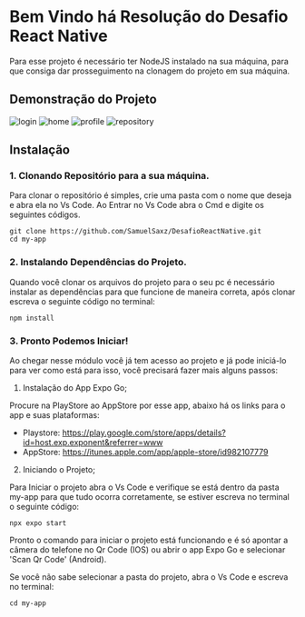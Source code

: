 # Bem Vindo há Resolução do Desafio React Native

Para esse projeto é necessário ter NodeJS instalado na sua máquina, para que consiga dar prosseguimento na clonagem do projeto em sua máquina.
## Demonstração do Projeto

![login](./my-app/assets/app/login.jpeg)
![home](./my-app/assets/app/home.jpeg)
![profile](./my-app/assets/app/profile.jpeg)
![repository](./my-app/assets/app/repository.jpeg)

## Instalação

### 1. Clonando Repositório para a sua máquina.

Para clonar o repositório é simples, crie uma pasta com o nome que deseja e abra ela no Vs Code. Ao Entrar no Vs Code abra o Cmd e digite os seguintes códigos.

```
git clone https://github.com/SamuelSaxz/DesafioReactNative.git
cd my-app
```

### 2. Instalando Dependências do Projeto.

Quando você clonar os arquivos do projeto para o seu pc é necessário instalar as dependências para que funcione de maneira correta, após clonar escreva o seguinte código no terminal:

```
npm install
```

### 3. Pronto Podemos Iniciar!

Ao chegar nesse módulo você já tem acesso ao projeto e já pode iniciá-lo para ver como está para isso, você precisará fazer mais alguns passos:

1. Instalação do App Expo Go;

Procure na PlayStore ao AppStore por esse app, abaixo há os links para o app e suas plataformas:
* Playstore: https://play.google.com/store/apps/details?id=host.exp.exponent&referrer=www
* AppStore: https://itunes.apple.com/app/apple-store/id982107779

2. Iniciando o Projeto;

Para Iniciar o projeto abra o Vs Code e verifique se está dentro da pasta my-app para que tudo ocorra corretamente, se estiver escreva no terminal o seguinte código:

```
npx expo start
```

Pronto o comando para iniciar o projeto está funcionando e é só apontar a câmera do telefone no Qr Code (IOS) ou abrir o app Expo Go e selecionar 'Scan Qr Code' (Android).

Se você não sabe selecionar a pasta do projeto, abra o Vs Code e escreva no terminal:

```
cd my-app
```
